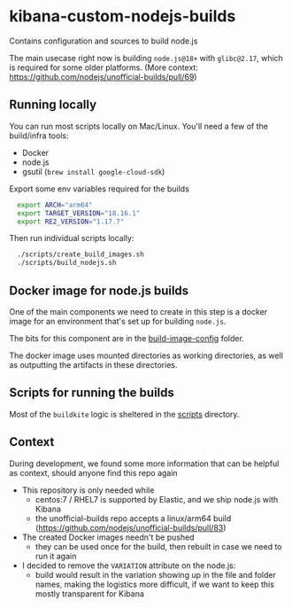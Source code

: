 # kibana-custom-nodejs-builds
Contains configuration and sources to build node.js

The main usecase right now is building `node.js@18+` with `glibc@2.17`, which is required for some older platforms. (More context: https://github.com/nodejs/unofficial-builds/pull/69)

## Running locally
You can run most scripts locally on Mac/Linux. You'll need a few of the build/infra tools:
 - Docker
 - node.js
 - gsutil (`brew install google-cloud-sdk`)

Export some env variables required for the builds
```sh
  export ARCH="arm64"
  export TARGET_VERSION="18.16.1"
  export RE2_VERSION="1.17.7"
```

Then run individual scripts locally:
```sh
  ./scripts/create_build_images.sh
  ./scripts/build_nodejs.sh
```

## Docker image for node.js builds
One of the main components we need to create in this step is a docker image for an environment that's set up for building `node.js`.

The bits for this component are in the [build-image-config](./build-image-config/) folder.

The docker image uses mounted directories as working directories, as well as outputting the artifacts in these directories.


## Scripts for running the builds
Most of the `buildkite` logic is sheltered in the [scripts](./scripts/) directory.



## Context
During development, we found some more information that can be helpful as context, should anyone find this repo again

 - This repository is only needed while
   - centos:7 / RHEL7 is supported by Elastic, and we ship node.js with Kibana
   - the unofficial-builds repo accepts a linux/arm64 build (https://github.com/nodejs/unofficial-builds/pull/83)
 - The created Docker images needn't be pushed
   - they can be used once for the build, then rebuilt in case we need to run it again
 - I decided to remove the `VARIATION` attribute on the node.js:
   - build would result in the variation showing up in the file and folder names, making the logistics more difficult, if we want to keep this mostly transparent for Kibana
